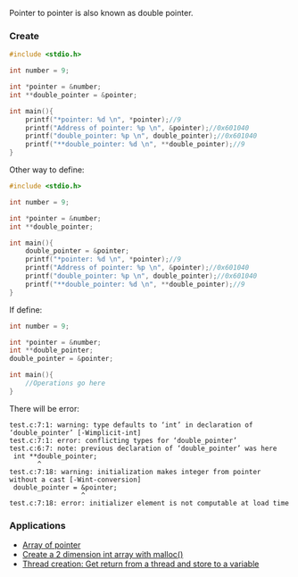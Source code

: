 Pointer to pointer is also known as double pointer.

### Create

```c
#include <stdio.h>

int number = 9;

int *pointer = &number;
int **double_pointer = &pointer;

int main(){
	printf("*pointer: %d \n", *pointer);//9
	printf("Address of pointer: %p \n", &pointer);//0x601040
	printf("double_pointer: %p \n", double_pointer);//0x601040
	printf("**double_pointer: %d \n", **double_pointer);//9
}
```

Other way to define:

```c
#include <stdio.h>

int number = 9;

int *pointer = &number;
int **double_pointer;

int main(){
	double_pointer = &pointer;
	printf("*pointer: %d \n", *pointer);//9
	printf("Address of pointer: %p \n", &pointer);//0x601040
	printf("double_pointer: %p \n", double_pointer);//0x601040
	printf("**double_pointer: %d \n", **double_pointer);//9
}
```

If define:

```c
int number = 9;

int *pointer = &number;
int **double_pointer;
double_pointer = &pointer;

int main(){
	//Operations go here
}
```

There will be error:

```
test.c:7:1: warning: type defaults to ‘int’ in declaration of ‘double_pointer’ [-Wimplicit-int]
test.c:7:1: error: conflicting types for ‘double_pointer’
test.c:6:7: note: previous declaration of ‘double_pointer’ was here
 int **double_pointer;
       ^
test.c:7:18: warning: initialization makes integer from pointer without a cast [-Wint-conversion]
 double_pointer = &pointer;
                  ^
test.c:7:18: error: initializer element is not computable at load time
```

### Applications

* [Array of pointer](https://github.com/TranPhucVinh/C/blob/master/Introduction/Data%20structure/Array/Array%20of%20pointer.md)
* [Create a 2 dimension int array with malloc()](https://github.com/TranPhucVinh/C/blob/master/Physical%20layer/Memory/Dynamic%20memory/Using%20stdlib.md)
* [Thread creation: Get return from a thread and store to a variable](https://github.com/TranPhucVinh/C/blob/master/Physical%20layer/Thread/Examples.md#example-1)
